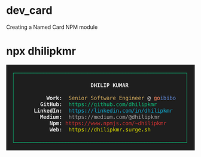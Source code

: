 # dev_card
Creating a Named Card NPM module


# npx dhilipkmr
<p align="center">
   <img src="https://raw.githubusercontent.com/dhilipkmr/webapp-samples/master/images/dev_card/dev_card.png" height:200 title="Dev card" alt="dev card image"/>
</p>
